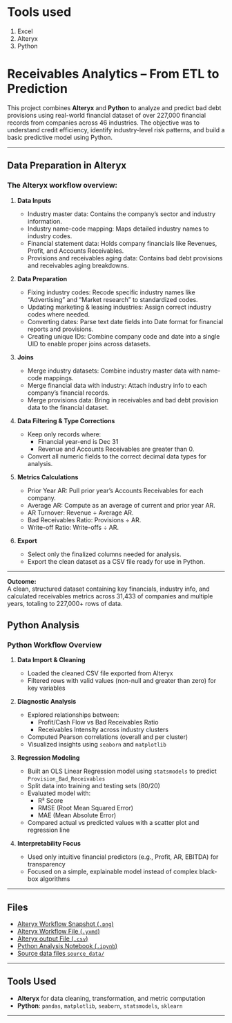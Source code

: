 # Tools used
1. Excel
2. Alteryx
3. Python

# Receivables Analytics – From ETL to Prediction

This project combines **Alteryx** and **Python** to analyze and predict bad debt provisions using real-world financial dataset of over 227,000 financial records from companies across 46 industries. The objective was to understand credit efficiency, identify industry-level risk patterns, and build a basic predictive model using Python.

---

## Data Preparation in Alteryx

### The Alteryx workflow overview:

1. **Data Inputs**
   - Industry master data: Contains the company’s sector and industry information.
   - Industry name-code mapping: Maps detailed industry names to industry codes.
   - Financial statement data: Holds company financials like Revenues, Profit, and Accounts Receivables.
   - Provisions and receivables aging data: Contains bad debt provisions and receivables aging breakdowns.

2. **Data Preparation**
   - Fixing industry codes: Recode specific industry names like “Advertising” and “Market research” to standardized codes.
   - Updating marketing & leasing industries: Assign correct industry codes where needed.
   - Converting dates: Parse text date fields into Date format for financial reports and provisions.
   - Creating unique IDs: Combine company code and date into a single UID to enable proper joins across datasets.

3. **Joins**
   - Merge industry datasets: Combine industry master data with name-code mappings.
   - Merge financial data with industry: Attach industry info to each company’s financial records.
   - Merge provisions data: Bring in receivables and bad debt provision data to the financial dataset.

4. **Data Filtering & Type Corrections**
   - Keep only records where:
     - Financial year-end is Dec 31
     - Revenue and Accounts Receivables are greater than 0.
   - Convert all numeric fields to the correct decimal data types for analysis.

5. **Metrics Calculations**
   - Prior Year AR: Pull prior year’s Accounts Receivables for each company.
   - Average AR: Compute as an average of current and prior year AR.
   - AR Turnover: Revenue ÷ Average AR.
   - Bad Receivables Ratio: Provisions ÷ AR.
   - Write-off Ratio: Write-offs ÷ AR.

6. **Export**
   - Select only the finalized columns needed for analysis.
   - Export the clean dataset as a CSV file ready for use in Python.

---

**Outcome:**  
A clean, structured dataset containing key financials, industry info, and calculated receivables metrics across 31,433 of companies and multiple years, totaling to 227,000+ rows of data.

## Python Analysis
###  Python Workflow Overview

1. **Data Import & Cleaning**
   - Loaded the cleaned CSV file exported from Alteryx
   - Filtered rows with valid values (non-null and greater than zero) for key variables

2. **Diagnostic Analysis**
   - Explored relationships between:
     - Profit/Cash Flow vs Bad Receivables Ratio
     - Receivables Intensity across industry clusters
   - Computed Pearson correlations (overall and per cluster)
   - Visualized insights using `seaborn` and `matplotlib`

3. **Regression Modeling**
   - Built an OLS Linear Regression model using `statsmodels` to predict `Provision_Bad_Receivables`
   - Split data into training and testing sets (80/20)
   - Evaluated model with:
     - R² Score
     - RMSE (Root Mean Squared Error)
     - MAE (Mean Absolute Error)
   - Compared actual vs predicted values with a scatter plot and regression line

4. **Interpretability Focus**
   - Used only intuitive financial predictors (e.g., Profit, AR, EBITDA) for transparency
   - Focused on a simple, explainable model instead of complex black-box algorithms
 
---

## Files

- [Alteryx Workflow Snapshot (`.png`)](https://github.com/akshithkamatala/sales-receivables-prediction/blob/main/Alteryx_files/Workflow_snap.png)
- [Alteryx Workflow File (`.yxmd`)](https://github.com/akshithkamatala/sales-receivables-prediction/blob/main/Alteryx_files/data_cleaning.yxmd)
- [Alteryx output File (`.csv`)](https://github.com/akshithkamatala/sales-receivables-prediction/blob/main/Alteryx_files/Receivables_and_Bad_Debts_Data.zip)
- [Python Analysis Notebook (`.ipynb`)](https://github.com/akshithkamatala/sales-receivables-prediction/blob/main/Sales_Receivable_Mgt_Analysis.ipynb)
- [Source data files `source_data/`](./source_data/)

---

## Tools Used

- **Alteryx** for data cleaning, transformation, and metric computation
- **Python**: `pandas`, `matplotlib`, `seaborn`, `statsmodels`, `sklearn`

---

